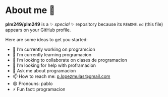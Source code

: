 # About me 👋


**plm249/plm249** is a ✨ _special_ ✨ repository because its `README.md` (this file) appears on your GitHub profile.

Here are some ideas to get you started:

- 🔭 I’m currently working on programcion
- 🌱 I’m currently learning programacion
- 👯 I’m looking to collaborate on clases de programacion
- 🤔 I’m looking for help with proframacion
- 💬 Ask me about programacion
- 📫 How to reach me: p.lopezmulas@gmail.com
- 😄 Pronouns: pablo
- ⚡ Fun fact: programacion

